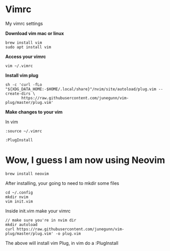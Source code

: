 # Vimrc

My vimrc settings

<b>Download vim mac or linux</b>
```console
brew install vim
sudo apt install vim
```

<b>Access your vimrc</b>

```console
vim ~/.vimrc
```

<b>Install vim plug</b>
```console
sh -c 'curl -fLo "${XDG_DATA_HOME:-$HOME/.local/share}"/nvim/site/autoload/plug.vim --create-dirs \
       https://raw.githubusercontent.com/junegunn/vim-plug/master/plug.vim'
```

<b>Make changes to your vim</b>

In vim 
```console
:source ~/.vimrc

:PlugInstall
```

# Wow, I guess I am now using Neovim

```console
brew install neovim
```

After installing, your going to need to mkdir some files

```console
cd ~/.config
mkdir nvim
vim init.vim
```

Inside init.vim make your vimrc

```console
// make sure you're in nvim dir
mkdir autoload
curl https://raw.githubusercontent.com/junegunn/vim-plug/master/plug.vim' -o plug.vim
```

The above will install vim Plug, in vim do a :PlugInstall
